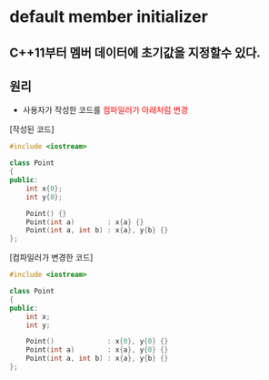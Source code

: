 <style>
r { color: Red }
o { color: Orange }
g { color: Green }
</style>

# default member initializer
## C++11부터 멤버 데이터에 초기값을 지정할수 있다.
## 원리
- 사용자가 작성한 코드를 <r>컴파일러가 아래처럼 변경</r>
  
[작성된 코드]
```c++
#include <iostream>

class Point
{
public:
	int x{0};
	int y{0};

	Point() {}
	Point(int a)        : x{a} {}
	Point(int a, int b) : x{a}, y{b} {}
};

```
[컴파일러가 변경한 코드]
```c++
#include <iostream>

class Point
{
public:
	int x;
	int y;

	Point()             : x{0}, y{0} {}
	Point(int a)        : x{a}, y{0} {}
	Point(int a, int b) : x{a}, y{b} {}
};

```